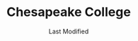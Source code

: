 ---
layout: location-page
date: Last Modified
description: "Local COVID-19 testing is available at Chesapeake College in Wye Mills, Maryland, USA."
permalink: "locations/maryland/wye-mills/chesapeake-college/"
tags:
  - locations
  - maryland
title: Chesapeake College
uniqueName: chesapeake-college
state: Maryland
stateAbbr: MD
hood: "Queen Anne's County"
address: "1000 College Circle"
city: "Wye Mills"
zip: "21679"
zipsNearby: "19701 19930 19931 19933 19934 19936 19938 19939 19706 19940 19901 19902 19903 19904 19905 19906 19941 19943 19945 19946 19947 19950 19951 19952 19953 19954 19955 19708 19956 19958 19960 19961 19962 19709 19963 19966 19968 19969 19702 19711 19712 19713 19714 19715 19716 19717 19718 19725 19726 19720 19721 19967 19970 19730 19731 19971 19733 19973 19975 19977 19734 19979 19980 19964 08001 08302 08212 08311 08023 08313 08315 08320 08321 08323 08038 08327 08345 08070 08349 08072 08079 08353 17314 17321 17563 19346 19347 19350 19351 19352 19360 19362 19363 20001 20002 20003 20004 20005 20006 20007 20008 20009 20010 20011 20012 20013 20015 20016 20017 20018 20019 20020 20022 20023 20024 20026 20027 20029 20030 20032 20033 20035 20036 20037 20038 20039 20040 20041 20042 20043 20044 20045 20046 20047 20049 20050 20051 20052 20053 20055 20056 20057 20058 20059 20060 20061 20062 20063 20064 20065 20066 20067 20068 20069 20070 20071 20073 20074 20075 20076 20077 20078 20080 20081 20082 20088 20090 20091 20097 20098 20201 20202 20203 20204 20206 20207 20208 20210 20211 20212 20213 20214 20215 20216 20217 20218 20219 20220 20221 20222 20223 20224 20226 20227 20228 20229 20230 20232 20233 20235 20237 20238 20239 20240 20241 20242 20244 20245 20250 20251 20254 20260 20261 20262 20265 20266 20268 20270 20277 20289 20299 20301 20303 20306 20307 20310 20314 20317 20318 20319 20330 20340 20350 20355 20370 20372 20373 20374 20375 20376 20380 20388 20389 20390 20391 20392 20393 20394 20395 20398 20401 20402 20403 20404 20405 20406 20407 20408 20409 20410 20411 20412 20413 20414 20415 20416 20417 20418 20419 20420 20421 20422 20423 20424 20425 20426 20427 20428 20429 20431 20433 20434 20435 20436 20437 20439 20440 20441 20442 20444 20447 20451 20453 20456 20460 20463 20468 20469 20470 20472 20500 20501 20502 20503 20504 20505 20506 20507 20508 20509 20510 20511 20515 20520 20521 20522 20523 20524 20525 20526 20527 20528 20529 20530 20531 20532 20533 20534 20535 20536 20537 20538 20539 20540 20541 20542 20543 20544 20546 20547 20548 20549 20551 20552 20553 20554 20555 20557 20558 20559 20560 20565 20566 20570 20571 20572 20573 20575 20576 20577 20578 20579 20580 20581 20585 20586 20590 20591 20593 20594 20597 20599 20606 20607 20701 20608 20861 20862 20609 20610 20611 20704 20705 20612 20810 20811 20813 20814 20815 20816 20817 20824 20825 20827 20889 20892 20894 20710 20715 20716 20717 20718 20719 20720 20721 20613 20722 20833 20615 20616 20617 20866 20618 20818 20619 20620 20731 20743 20747 20753 20791 20799 20621 20622 20623 20732 20733 20624 20735 20625 20740 20741 20742 20626 20627 20628 20751 20629 20630 20754 20632 20755 20744 20745 20749 20750 20759 20765 20896 20812 20769 20634 20768 20770 20771 20776 20635 20777 20636 20637 20639 20781 20782 20783 20784 20785 20787 20788 20640 20645 20794 20891 20895 20703 20706 20646 20707 20708 20709 20723 20724 20725 20726 20650 20653 20711 20656 20657 20659 20660 20712 20661 20664 20682 20714 20830 20832 20736 20667 20670 20674 20675 20676 20677 20678 20697 20790 20797 20680 20737 20738 20847 20848 20849 20850 20851 20852 20853 20854 20855 20857 20859 20684 20685 20686 20860 20763 20687 20764 20901 20902 20903 20904 20905 20906 20907 20908 20910 20911 20912 20913 20914 20915 20916 20918 20993 20997 20688 20868 20897 20689 20690 20746 20748 20752 20757 20762 20779 20772 20773 20774 20775 20792 20692 20601 20602 20603 20604 20880 20778 20695 20588 20598 21001 21005 21010 21009 21810 21401 21403 21404 21405 21409 21411 21412 21402 21012 21013 21092 21201 21202 21203 21204 21205 21206 21207 21208 21209 21210 21211 21212 21213 21214 21215 21216 21217 21218 21219 21220 21221 21222 21223 21224 21225 21226 21227 21228 21229 21230 21231 21233 21234 21235 21236 21237 21239 21240 21241 21244 21250 21251 21252 21263 21264 21270 21273 21275 21278 21279 21280 21281 21282 21284 21285 21286 21287 21288 21289 21290 21297 21298 21607 21014 21015 21017 21018 21609 21610 21813 21814 21020 21612 21022 21023 21613 21913 21617 21914 21027 21915 21619 21620 21690 21916 21622 21623 21656 21028 21029 21030 21031 21065 21917 21044 21045 21046 21918 21625 21626 21675 21627 21114 21032 21628 21034 21035 21036 21821 21629 21919 21631 21601 21822 21037 21040 21920 21921 21922 21041 21042 21043 21047 21632 21048 21634 21050 21051 21052 21826 21635 21054 21930 21056 21057 21060 21061 21062 21737 21738 21071 21636 21638 21639 21075 21076 21077 21078 21830 21640 21641 21643 21082 21644 21084 21085 21645 21087 21835 21090 21723 21765 21093 21094 21836 21837 21649 21650 21106 21108 21651 21111 21840 21652 21653 21901 21113 21117 21654 21120 21849 21122 21123 21128 21130 21902 21903 21131 21850 21852 21904 21655 21853 21132 21856 21657 21658 21133 21136 21659 21139 21660 21911 21140 21661 21662 21624 21647 21663 21801 21802 21803 21804 21664 21144 21146 21861 21665 21862 21150 21152 21153 21666 21667 21154 21668 21784 21669 21670 21671 21672 21673 21865 21155 21867 21156 21869 21912 21794 21871 21890 21872 21160 21161 21162 21874 21676 21797 21104 21163 21648 21677 21678 21679 21875 22301 22302 22303 22304 22305 22306 22307 22308 22309 22310 22311 22312 22313 22314 22315 22320 22331 22332 22333 22334 22003 22201 22202 22203 22204 22205 22206 22207 22209 22210 22211 22212 22213 22214 22215 22216 22217 22219 22222 22225 22226 22227 22230 22240 22241 22242 22243 22244 22245 22246 20189 22040 22041 22042 22043 22044 22046 22060 22067 22101 22102 22103 22106 22107 22108 22109 22121 22122 22150 22151 22152 22153 22156 22158 22159 22160 22161 22027 22442 56901 56902 56904 56915 56920 56933 56944 56945 56950 56965 56972 21098 21260 21261 21265 21268 21274 21283 21606 21681 21682 21683 21684 21685 21686 21687 21688 22047 22120 22218 22223 22229 22234 22321 22336" 
mapUrl: "http://maps.apple.com/?q=Chesapeake+College&address=1000+College+Circle,Wye+Mills,Maryland,21679"
locationType: Drive-thru
phone: "443-262-9900"
website: "https://www.chesapeake.edu/coronavirus"
onlineBooking: undefined
closed: undefined
closedUpdate: April 18th, 2020
notes: "Requires doctor's referral."
days: M, W, F
hours: 10AM-2PM
ctaMessage: Learn more
ctaUrl: "https://www.chesapeake.edu/coronavirus"
---